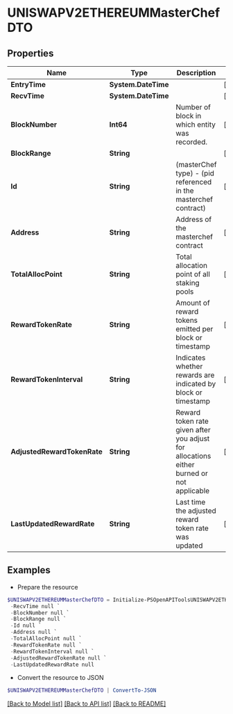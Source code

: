# UNISWAPV2ETHEREUMMasterChefDTO
## Properties

Name | Type | Description | Notes
------------ | ------------- | ------------- | -------------
**EntryTime** | **System.DateTime** |  | [optional] 
**RecvTime** | **System.DateTime** |  | [optional] 
**BlockNumber** | **Int64** | Number of block in which entity was recorded. | [optional] 
**BlockRange** | **String** |  | [optional] 
**Id** | **String** | (masterChef type) - (pid referenced in the masterchef contract) | [optional] 
**Address** | **String** | Address of the masterchef contract | [optional] 
**TotalAllocPoint** | **String** | Total allocation point of all staking pools | [optional] 
**RewardTokenRate** | **String** | Amount of reward tokens emitted per block or timestamp | [optional] 
**RewardTokenInterval** | **String** | Indicates whether rewards are indicated by block or timestamp | [optional] 
**AdjustedRewardTokenRate** | **String** | Reward token rate given after you adjust for allocations either burned or not applicable | [optional] 
**LastUpdatedRewardRate** | **String** | Last time the adjusted reward token rate was updated | [optional] 

## Examples

- Prepare the resource
```powershell
$UNISWAPV2ETHEREUMMasterChefDTO = Initialize-PSOpenAPIToolsUNISWAPV2ETHEREUMMasterChefDTO  -EntryTime null `
 -RecvTime null `
 -BlockNumber null `
 -BlockRange null `
 -Id null `
 -Address null `
 -TotalAllocPoint null `
 -RewardTokenRate null `
 -RewardTokenInterval null `
 -AdjustedRewardTokenRate null `
 -LastUpdatedRewardRate null
```

- Convert the resource to JSON
```powershell
$UNISWAPV2ETHEREUMMasterChefDTO | ConvertTo-JSON
```

[[Back to Model list]](../README.md#documentation-for-models) [[Back to API list]](../README.md#documentation-for-api-endpoints) [[Back to README]](../README.md)

